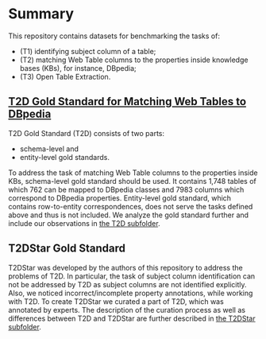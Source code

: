 # Summary
This repository contains datasets for benchmarking the tasks of:
* (T1) identifying subject column of a table;
* (T2) matching Web Table columns to the properties inside knowledge bases (KBs), for instance, DBpedia;
* (T3) Open Table Extraction.

## [T2D Gold Standard for Matching Web Tables to DBpedia](http://webdatacommons.org/webtables/goldstandard.html)
T2D Gold Standard (T2D) consists of two parts:
* schema-level and
* entity-level gold standards.

To address the task of matching Web Table columns to the properties inside KBs, schema-level gold standard should be used. It contains 1,748 tables of which 762 can be mapped to DBpedia classes and 7983 columns which correspond to DBpedia properties.
Entity-level gold standard, which contains row-to-entity correspondences, does not serve the tasks defined above and thus is not included.
We analyze the gold standard further and include our observations in [the T2D subfolder](./T2D/README.md).

## T2DStar Gold Standard
T2DStar was developed by the authors of this repository to address the problems of T2D.
In particular, the task of subject column identification can not be addressed by T2D as subject columns are not identified explicitly.
Also, we noticed incorrect/incomplete property annotations, while working with T2D.
To create T2DStar we curated a part of T2D, which was annotated by experts.
The description of the curation process as well as differences between T2D and T2DStar are further described in [the T2DStar subfolder](./T2DStar/README.md).
